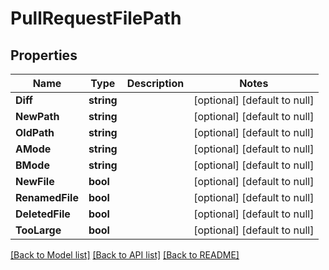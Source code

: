 # PullRequestFilePath

## Properties
Name | Type | Description | Notes
------------ | ------------- | ------------- | -------------
**Diff** | **string** |  | [optional] [default to null]
**NewPath** | **string** |  | [optional] [default to null]
**OldPath** | **string** |  | [optional] [default to null]
**AMode** | **string** |  | [optional] [default to null]
**BMode** | **string** |  | [optional] [default to null]
**NewFile** | **bool** |  | [optional] [default to null]
**RenamedFile** | **bool** |  | [optional] [default to null]
**DeletedFile** | **bool** |  | [optional] [default to null]
**TooLarge** | **bool** |  | [optional] [default to null]

[[Back to Model list]](../README.md#documentation-for-models) [[Back to API list]](../README.md#documentation-for-api-endpoints) [[Back to README]](../README.md)


